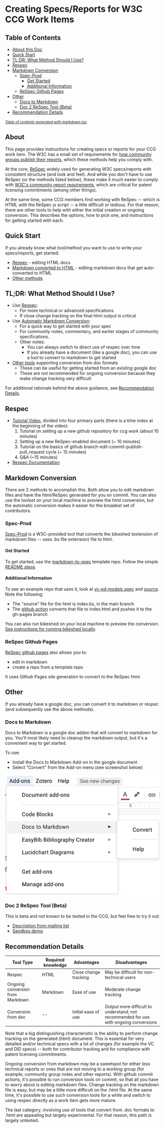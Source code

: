 
# Creating Specs/Reports for W3C CCG Work Items

## Table of Contents

- [About this Doc](#about)
- [Quick Start](#quick-start)
- [TL;DR: What Method Should I Use?](#tl-dr--what-method-should-i-use-)
- [Respec](#respec)
- [Markdown Conversion](#markdown-conversion)
  * [Spec-Prod](#spec-prod)
    - [Get Started](#get-started)
    -  [Additional Information](#additional-information)
  * [ReSpec Github Pages](#respec-github-pages)
- [Other](#other)
  * [Docs to Markdown](#docs-to-markdown)
  * [Doc 2 ReSpec Tool (Beta)](#doc-2-respec-tool--beta-)
- [Recommendation Details](#recommendation-details)

<small><i><a href='http://ecotrust-canada.github.io/markdown-toc/'>Table of contents generated with markdown-toc</a></i></small>

## About

This page provides instructions for creating specs or reports for your CCG work item. The W3C has a small set of requirements for [how community groups publish their reports](https://www.w3.org/community/reports/reqs/), which these methods help you comply with. 

At the core, [ReSpec](https://github.com/w3c/respec/wiki) widely used for generating W3C specs/reports with consistent structure (and look and feel). And while you don't have to use ReSpec (or the methods listed below), these make it much easier to comply with [W3C's community report requirements](https://www.w3.org/community/reports/reqs/), which are critical for patent licensing commitments (among other things).

At the same time, some CCG members find working with ReSpec -- which is HTML with the ReSpec js script -- a little difficult or tedious. For that reason, there are other tools to help with either the initial creation or ongoing conversion. This describes the options, how to pick one, and instructions for getting started with each.

## Quick Start
If you already know what tool/method you want to use to write your specs/reports, get started:
- [Respec](#respec) - editing HTML docs
- [Markdown converted to HTML](#markdown-conversion) - editing markdown docs that get auto-converted to HTML 
- [Other methods](#other)

## TL;DR: What Method Should I Use?

- Use [Respec](#respec):
   - For more technical or advanced specifications
   - If close change tracking on the final html output is critical
- Use [Automatic Markdown Conversion](#markdown-conversion):
   - For a quick way to get started with your spec
   - For community notes, commentary, and earlier stages of community specifications.
   - Other notes:
     - You can always switch to direct use of respec over time
     - If you already have a document (like a google doc), you can use a tool to convert to markdown to get started
- [Other tools]() supporting conversion from doc formats
   - These can be useful for getting started from an existing google doc
   - These are not recommended for ongoing conversion because they make change tracking very difficult
   
For additional rationale behind the above guidance, see [Recommendation Details](#recommendation-details).

## Respec 

- [Tutorial Video](https://youtu.be/0eQXU6Z-A6Q), divided into four primary parts (there is a time index at the beginning of the video):
  1. Tutorial on setting up a new github repository for ccg work (about 10 minutes)
  2. Setting up a new ReSpec-enabled document (~ 10 minutes)
  3. Tutorial on the basics of github branch-edit-commit-publish-pull_request cycle (~ 15 minutes)
  4. Q&A (~15 minutes)
- [Respec Documentation](https://respec.org/docs/)

## Markdown Conversion

There are 2 methods to accomplish this. Both allow you to edit markdown files and have the html/ReSpec generated for you on commit. You can also use the toolset on your local machine to preview the html conversion, but the automatic conversion makes it easier for the broadest set of contributors.

### Spec-Prod

[Spec-Prod](https://github.com/w3c/spec-prod) is a W3C-provided tool that converts the bikeshed (extension of markdown files -- uses .bs file extension) file to html. 

#### Get Started
To get started, use the [markdown-to-spec](https://github.com/w3c-ccg/markdown-to-spec) template repo. Follow the simple [README steps](https://github.com/w3c-ccg/markdown-to-spec/README.md)

#### Additional Information

To see an example repo that uses it, look at [vc-ed-models spec](https://w3c-ccg.github.io/vc-ed-models/) and [source](https://github.com/w3c-ccg/vc-ed-models). Note the following:
- The "source" file for the html is index.bs, in the main branch
- The [github action](https://github.com/w3c-ccg/vc-ed-models/blob/main/.github/workflows/publish.yml) converts that file to index.html and pushes it to the gh-pages branch

You can also run bikeshed on your local machine to preview the conversion. [See instructions for running bikeshed locally](https://w3c-ccg.github.io/bikeshed_instructions.html).

### ReSpec Github Pages

[ReSpec github pages](https://github.com/transmute-industries/respec-github-pages) also allows you to:
- edit in markdown
- create a repo from a template repo

It uses Github Pages site generation to convert to the ReSpec html.

## Other

If you already have a google doc, you can convert it to markdown or respec (and subsequently use the above methods).

### Docs to Markdown 

Docs to Markdown is a google doc addon that will convert to markdown for you. You'll most likely need to cleanup the markdown output, but it's a convenient way to get started. 

To use:
- Install the Docs to Markdown Add-on in the google document
- Select "Convert" from the Add-on menu (see screenshot below)

![Addon menu](addon.png)

### Doc 2 ReSpec Tool (Beta)
This is beta and not known to be tested in the CCG, but feel free to try it out: 
- [Description from mailing list](https://lists.w3.org/Archives/Public/spec-prod/2018JulSep/0003.html)
- [Sandbox demo](credweb.org/signals)


## Recommendation Details

| Tool Type | Required knowledge | Advantages            | Disadvantages | 
|-----------|--------------------|-----------------------|---------------|
| Respec    | HTML               | Close change tracking | May be difficult for non-technical users |
| Ongoing conversion from Markdown | Markdown | Ease of use   | Moderate change tracking  |
| Conversion from doc | --        | Initial ease of use   | Output more difficult to understand; not recommended for use with ongoing conversions | 
   
Note that a big distinguishing characteristic is the ability to perform change tracking on the generated (html) document. This is essential for very detailed and/or technical specs with a lot of changes (for example the VC and DID specs) -- both for contributor tracking and for compliance with patent licensing commitments.

Ongoing conversion from markdown may be a sweetspot for either less technical reports or ones that are not moving to a working group (for example, community group notes and other reports). With github commit actions, it's possible to run conversion tools on commit, so that all you have to worry about is editing markdown files. Change tracking on the markdown file is easy, but may be a little more difficult on the .html file. At the same time, it's possible to use such conversion tools for a while and switch to using respec directly as a work item gets more mature.

The last category, involving use of tools that convert from .doc formats to .html are appealing but largely experimental. For that reason, this path is largely untested.
